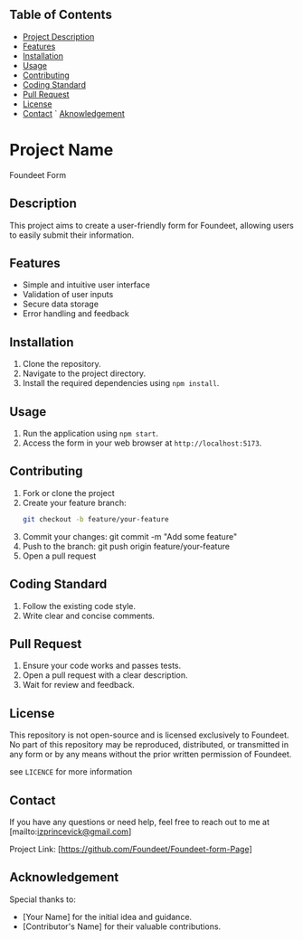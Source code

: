 ## Table of Contents
- [Project Description](#project-description)
- [Features](#features)
- [Installation](#installation)
- [Usage](#usage)
- [Contributing](#contributing)
- [Coding Standard](#coding-standard)
- [Pull Request](#pull-request)
- [License](#license)
- [Contact](#contact)
` [Aknowledgement](#acknowledgement)



# Project Name

Foundeet Form

## Description

This project aims to create a user-friendly form for Foundeet, allowing users to easily submit their information.

## Features

- Simple and intuitive user interface
- Validation of user inputs
- Secure data storage
- Error handling and feedback

## Installation

1. Clone the repository.
2. Navigate to the project directory.
3. Install the required dependencies using `npm install`.

## Usage

1. Run the application using `npm start`.
2. Access the form in your web browser at `http://localhost:5173`.

## Contributing

1. Fork or clone the project
2. Create your feature branch:
    ```Bash
    git checkout -b feature/your-feature
3. Commit your changes:
    git commit -m "Add some feature"    
4. Push to the branch:
    git push origin feature/your-feature
5. Open a pull request

## Coding Standard

1. Follow the existing code style.
2. Write clear and concise comments.

## Pull Request

1. Ensure your code works and passes tests.
2. Open a pull request with a clear description.
3. Wait for review and feedback.

## License

This repository is not open-source and is licensed exclusively to Foundeet. No part of this repository may be reproduced, distributed, or transmitted in any form or by any means without the prior written permission of Foundeet.

see `LICENCE` for more information


## Contact
If you have any questions or need help, feel free to reach out to me at [mailto:izprincevick@gmail.com]

Project Link: [https://github.com/Foundeet/Foundeet-form-Page]

## Acknowledgement

Special thanks to:
- [Your Name] for the initial idea and guidance.
- [Contributor's Name] for their valuable contributions.

